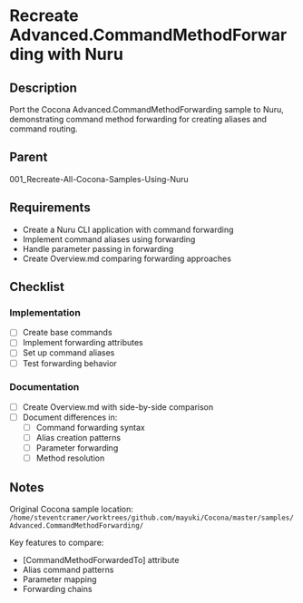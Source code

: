# Recreate Advanced.CommandMethodForwarding with Nuru

## Description

Port the Cocona Advanced.CommandMethodForwarding sample to Nuru, demonstrating command method forwarding for creating aliases and command routing.

## Parent
001_Recreate-All-Cocona-Samples-Using-Nuru

## Requirements

- Create a Nuru CLI application with command forwarding
- Implement command aliases using forwarding
- Handle parameter passing in forwarding
- Create Overview.md comparing forwarding approaches

## Checklist

### Implementation
- [ ] Create base commands
- [ ] Implement forwarding attributes
- [ ] Set up command aliases
- [ ] Test forwarding behavior

### Documentation
- [ ] Create Overview.md with side-by-side comparison
- [ ] Document differences in:
  - [ ] Command forwarding syntax
  - [ ] Alias creation patterns
  - [ ] Parameter forwarding
  - [ ] Method resolution

## Notes

Original Cocona sample location: `/home/steventcramer/worktrees/github.com/mayuki/Cocona/master/samples/Advanced.CommandMethodForwarding/`

Key features to compare:
- [CommandMethodForwardedTo] attribute
- Alias command patterns
- Parameter mapping
- Forwarding chains
